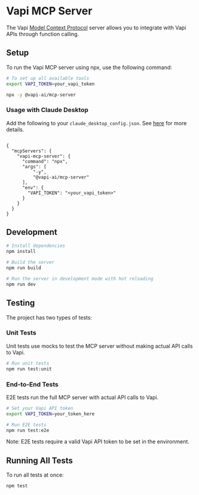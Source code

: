 # Vapi MCP Server

The Vapi [Model Context Protocol](https://modelcontextprotocol.com/) server allows you to integrate with Vapi APIs through function calling.

## Setup

To run the Vapi MCP server using npx, use the following command:

```bash
# To set up all available tools
export VAPI_TOKEN=your_vapi_token

npx -y @vapi-ai/mcp-server
```

### Usage with Claude Desktop

Add the following to your `claude_desktop_config.json`. See [here](https://modelcontextprotocol.io/quickstart/user) for more details.

```

{
  "mcpServers": {
    "vapi-mcp-server": {
      "command": "npx",
      "args": [
          "-y",
          "@vapi-ai/mcp-server"
      ],
      "env": {
        "VAPI_TOKEN": "<your_vapi_token>"
      }
    }
  }
}

```

## Development

```bash
# Install dependencies
npm install

# Build the server
npm run build
```

```bash
# Run the server in development mode with hot reloading
npm run dev
```

## Testing

The project has two types of tests:

### Unit Tests

Unit tests use mocks to test the MCP server without making actual API calls to Vapi.

```bash
# Run unit tests
npm run test:unit
```

### End-to-End Tests

E2E tests run the full MCP server with actual API calls to Vapi.

```bash
# Set your Vapi API token
export VAPI_TOKEN=your_token_here

# Run E2E tests
npm run test:e2e
```

Note: E2E tests require a valid Vapi API token to be set in the environment.

## Running All Tests

To run all tests at once:

```bash
npm test
```
